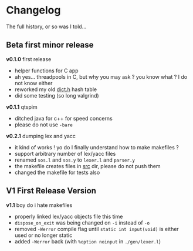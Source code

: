 # Changelog

<summary>The full history, or so was I told...</summary>

## Beta first minor release

**v0.1.0** first release

- helper functions for C app
- ah yes... threadpools in C, but why you may ask ? you know what ? I do not know either
- reworked my old [dict.h](inc/dict.h) hash table
- did some testing (so long valgrind)

**v0.1.1** qtspim

- ditched java for c++ for speed concerns
- please do not use `-bare`

**v0.2.1** dumping lex and yacc

- it kind of works ! yo do I finally understand how to make makefiles ?
- support arbitrary number of lex/yacc files
- renamed `sos.l` and `sos.y` to `lexer.l` and `parser.y`
- the makefile creates files in [src](src/) dir, please do not push them
- changed the makefile for tests also

## V1 First Release Version

**v1.1** boy do i hate makefiles

- properly linked lex/yacc objects file this time
- `dispose_on_exit` was being changed on `-i` instead of `-o`
- removed `-Werror` compile flag until `static int input(void)` is either used or no longer static
- added `-Werror` back (with `%option noinput` in `./gen/lexer.l`)
